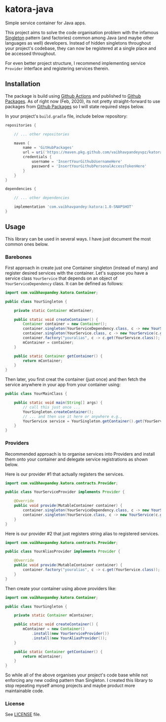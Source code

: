 # katora-java
Simple service container for Java apps.

This project aims to solve the code organisation problem with the infamous [Singleton](https://www.baeldung.com/java-singleton) pattern (and factories) common among Java (and maybe other languages as well) developers.
Instead of hidden singletons throughout your project's codebase, they can now be registered at a single place and be accessed throughout.

For even better project structure, I recommend implementing service `Provider` interface and registering services therein.

## Installation

The package is build using [Github Actions](https://github.com/features/actions) and published to [Github Packages](https://github.com/features/packages).
As of right now (Feb, 2020), its not pretty straight-forward to use packages from [Github Packages](https://github.com/features/packages) so I will state required steps below.

In your project's `build.gradle` file, include below repository:

```groovy
repositories {

    // ... other repositories

    maven {
        name = 'GitHubPackages'
        url = uri('https://maven.pkg.github.com/vaibhavpandeyvpz/katora-java')
        credentials {
            username = 'InsertYourGithubUsernameHere'
            password = 'InsertYourGithubPersonalAccessTokenHere'
        }
    }
}

dependencies {

    // ... other dependencies

    implementation 'com.vaibhavpandey:katora:1.0-SNAPSHOT'
}
```

## Usage

This library can be used in several ways. I have just document the most common ones below.

### Barebones

First approach in create just one Container singleton (instead of many) and register desired services with the container.
Let's suppose you have a service class `YourService` that depends on an object of `YourServiceDependency` class.
It can be defined as follows:

```java
import com.vaibhavpandey.katora.Container;

public class YourSingleton {

    private static Container mContainer;

    public static void createContainer() {
        Container container = new Container();
        container.singleton(YourServiceDependency.class, c -> new YourServiceDependency());
        container.singleton(YourService.class, c -> new YourService(c.get(YourServiceDependency.class)));
        container.factory("youralias", c -> c.get(YourService.class));
        mContainer = container;
    }

    public static Container getContainer() {
        return mContainer;
    }
}
```

Then later, you first creat the container (just once) and then fetch the service anywhere in your app from your container using:

```java
public class YourMainClass {

    public static void main(String[] args) {
        // call this just once ...
        YourSingleton.createContainer();
        // ... and then use it here or anywhere e.g.,
        YourService service = YourSingleton.getContainer().get(YourService.class); // or "youralias" instead of Class name
    }
}
```

### Providers

Recommended approach is to organise services into Providers and install them onto your container and delegate service registrations as shown below.

Here is our provider #1 that actually registers the services.

```java
import com.vaibhavpandey.katora.contracts.Provider;

public class YourServiceProvider implements Provider {

    @Override
    public void provide(MutableContainer container) {
        container.singleton(YourServiceDependency.class, c -> new YourServiceDependency());
        container.singleton(YourService.class, c -> new YourService(c.get(YourServiceDependency.class)));
    }
}
```

Here is our provider #2 that just registers string alias to registered services.

```java
import com.vaibhavpandey.katora.contracts.Provider;

public class YourAliasProvider implements Provider {

    @Override
    public void provide(MutableContainer container) {
        container.factory("youralias", c -> c.get(YourService.class));
    }
}
```

Then create your container using above providers like:

```java
import com.vaibhavpandey.katora.Container;

public class YourSingleton {

    private static Container mContainer;

    public static void createContainer() {
        mContainer = new Container()
            .install(new YourServiceProvider())
            .install(new YourAliasProvider());
    }

    public static Container getContainer() {
        return mContainer;
    }
}
```

So while all of the above organises your project's code base while not enforcing any new coding pattern than Singleton.
I created this library to stop repeating myself among projects and maybe product more maintainable code.

### License
See [LICENSE](LICENSE) file.
